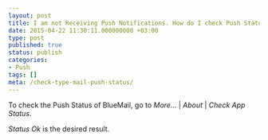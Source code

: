 ```yaml
---
layout: post
title: I am not Receiving Push Notifications. How do I check Push Status?
date: 2015-04-22 11:30:11.000000000 +03:00
type: post
published: true
status: publish
categories:
- Push
tags: []
meta: /check-type-mail-push-status/
---
```


To check the Push Status of BlueMail, go to *More...* \| *About* \| *Check App Status*.

*Status Ok* is the desired result.